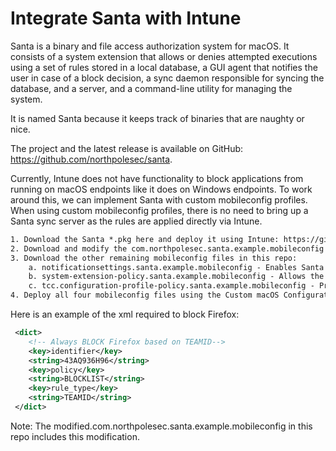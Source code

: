 # Integrate Santa with Intune

Santa is a binary and file access authorization system for macOS. It consists of a system extension that allows or denies attempted executions using a set of rules stored in a local database, a GUI agent that notifies the user in case of a block decision, a sync daemon responsible for syncing the database, and a server, and a command-line utility for managing the system.

It is named Santa because it keeps track of binaries that are naughty or nice.

The project and the latest release is available on GitHub: https://github.com/northpolesec/santa.

Currently, Intune does not have functionality to block applications from running on macOS endpoints like it does on Windows endpoints.
To work around this, we can implement Santa with custom mobileconfig profiles.
When using custom mobileconfig profiles, there is no need to bring up a Santa sync server as the rules are applied directly via Intune.

```xml
1. Download the Santa *.pkg here and deploy it using Intune: https://github.com/northpolesec/santa/releases/tag/2025.3
2. Download and modify the com.northpolesec.santa.example.mobileconfig file in this repo and customize it to contain any applications you want to block. The modified.com.northpolesec.santa.example.mobileconfig in this repo contains the xml required to block Firefox using the Team ID for Mozilla.  
3. Download the other remaining mobileconfig files in this repo:
    a. notificationsettings.santa.example.mobileconfig - Enables Santa notifications
    b. system-extension-policy.santa.example.mobileconfig - Allows the extension to run without user interaction
    c. tcc.configuration-profile-policy.santa.example.mobileconfig - Provides full disk access
4. Deploy all four mobileconfig files using the Custom macOS Configuration Profile in Intune
```

Here is an example of the xml required to block Firefox:

```xml
 <dict>
	<!-- Always BLOCK Firefox based on TEAMID-->
	<key>identifier</key>
	<string>43AQ936H96</string>
	<key>policy</key>
	<string>BLOCKLIST</string>
	<key>rule_type</key>
	<string>TEAMID</string>
 </dict>
```

Note:
The modified.com.northpolesec.santa.example.mobileconfig in this repo includes this modification. 
